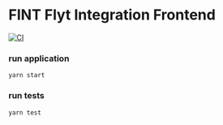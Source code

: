 # FINT Flyt Integration Frontend
[![CI](https://github.com/FINTLabs/fint-flyt-frontend/actions/workflows/CI.yaml/badge.svg)](https://github.com/FINTLabs/fint-flyt-frontend/actions/workflows/CI.yaml)

### run application
`yarn start`

### run tests
`yarn test`
